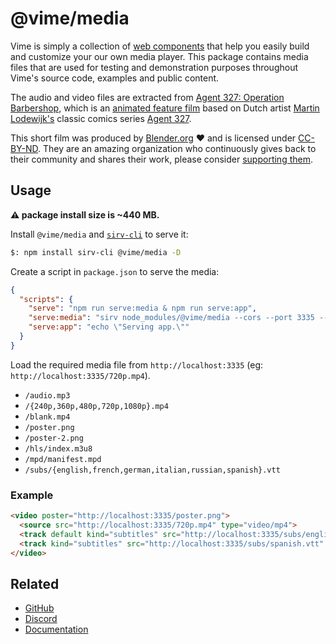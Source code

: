 # @vime/media

Vime is simply a collection of [web components](https://developer.mozilla.org/en-US/docs/Web/Web_Components) 
that help you easily build and customize your our own media player. This package contains media files 
that are used for testing and demonstration purposes throughout Vime's source code, examples and 
public content.

The audio and video files are extracted from [Agent 327: Operation Barbershop][agent-327-blender], 
which is an [animated feature film][agent-327-youtube] based on Dutch artist 
[Martin Lodewijk's][martin-wiki] classic comics series [Agent 327][agent-327-wiki]. 

This short film was produced by [Blender.org][blender-org]️ ❤️ and is licensed under 
[CC-BY-ND][cc-by-nd-license]. They are an amazing organization who continuously gives back to their 
community and shares their work, please consider [supporting them][blender-sub].

[agent-327-wiki]: https://en.wikipedia.org/wiki/Agent_327
[agent-327-blender]: https://cloud.blender.org/p/agent-327
[agent-327-youtube]: https://www.youtube.com/watch?v=mN0zPOpADL4&t=1s
[blender-org]: https://www.blender.org
[blender-sub]: https://store.blender.org/product/membership
[cc-by-nd-license]: https://creativecommons.org/licenses/by-nd/2.0
[martin-wiki]: https://en.wikipedia.org/wiki/Martin_Lodewijk

## Usage

**⚠️ package install size is ~440 MB.**

Install `@vime/media` and [`sirv-cli`](https://github.com/lukeed/sirv) to serve it:

```bash
$: npm install sirv-cli @vime/media -D
```

Create a script in `package.json` to serve the media:

```json
{
  "scripts": {
    "serve": "npm run serve:media & npm run serve:app",
    "serve:media": "sirv node_modules/@vime/media --cors --port 3335 --quiet",
    "serve:app": "echo \"Serving app.\""
  }
}
```

Load the required media file from `http://localhost:3335` (eg: `http://localhost:3335/720p.mp4`).

- `/audio.mp3`
- `/{240p,360p,480p,720p,1080p}.mp4`
- `/blank.mp4`
- `/poster.png`
- `/poster-2.png`
- `/hls/index.m3u8`
- `/mpd/manifest.mpd`
- `/subs/{english,french,german,italian,russian,spanish}.vtt`

### Example

```html
<video poster="http://localhost:3335/poster.png">
  <source src="http://localhost:3335/720p.mp4" type="video/mp4">
  <track default kind="subtitles" src="http://localhost:3335/subs/english.vtt" srclang="en" label="English" >
  <track kind="subtitles" src="http://localhost:3335/subs/spanish.vtt" srclang="es" label="Spanish" >
</video>
```

## Related

- [GitHub](https://github.com/vime-js/vime)
- [Discord](https://discord.gg/PaFFSk)
- [Documentation](https://vimejs.com)